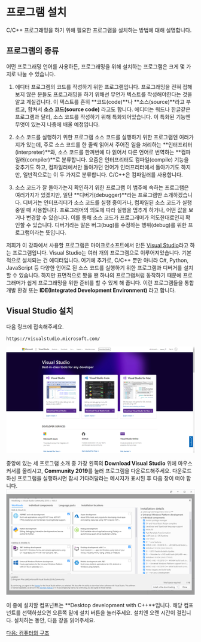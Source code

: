 # 프로그램 설치

C/C++ 프로그래밍을 하기 위해 필요한 프로그램을 설치하는 방법에 대해 설명합니다.

## 프로그램의 종류

어떤 프로그래밍 언어를 사용하든, 프로그래밍을 위해 설치하는 프로그램은 크게 몇 가지로 나눌 수 있습니다.

1. 에디터
프로그램의 코드를 작성하기 위한 프로그램입니다. 프로그래밍을 전혀 접해보지 않은 분들도 프로그래밍을 하기 위해선 무언가 텍스트를 작성해야한다는 것을 알고 계실겁니다. 이 텍스트를 흔히 **코드(code)**나 **소스(source)**라고 부르고, 합쳐서 **소스 코드(source code)** 라고도 합니다. 에디터는 워드나 한글같은 프로그램과 달리, 소스 코드를 작성하기 위해 특화되어있습니다. 이 특화된 기능엔 무엇이 있는지 나중에 배울 예정입니다.

2. 소스 코드를 실행하기 위한 프로그램
소스 코드를 실행하기 위한 프로그램엔 여러가지가 있는데, 주로 소스 코드를 한 줄씩 읽어서
주어진 일을 처리하는 **인터프리터(interpreter)**와, 소스 코드를 한꺼번에 다 읽어서 다른 언어로 번역하는 **컴파일러(compiler)**로 분류합니다. 요즘은 인터프리터도 컴파일(compile) 기능을 갖추기도 하고, 컴파일러에서만 돌아가던 언어가 인터프리터에서 돌아가기도 하지만, 일반적으로는 이 두 가지로 분류합니다. C/C++은 컴파일러를 사용합니다.

3. 소스 코드가 잘 돌아가는지 확인하기 위한 프로그램
이 범주에 속하는 프로그램은 여러가지가 있겠지만, 일단 **디버거(debugger)**라는 프로그램만 소개하겠습니다. 디버거는 인터프리터가 소스 코드를 실행 중이거나, 컴파일된 소스 코드가 실행 중일 때 사용합니다. 프로그래머의 의도에 따라 실행을 멈추게 하거나, 어떤 값을 보거나 변경할 수 있습니다. 이를 통해 소스 코드가 프로그래머가 의도한대로인지 확인할 수 있습니다. 디버거라는 말은 버그(bug)를 수정하는 행위(debug)를 위한 프로그램이라는 뜻입니다.

저희가 이 강좌에서 사용할 프로그램은 마이크로소프트에서 만든 [Visual Studio](https://visualstudio.microsoft.com/)라고 하는 프로그램입니다.
Visual Studio는 여러 개의 프로그램으로 이루어져있습니다. 기본적으로 설치되는 건 에디터입니다. 여기에 추가로, C/C++ 뿐만 아니라 C#, Python, JavaScript 등 다양한 언어로 된 소스 코드를 실행하기 위한 프로그램과 디버거를 설치할 수 있습니다. 하지만 표면적으로 봤을 땐 하나의 프로그램처럼 동작하기 때문에 프로그래머가 쉽게 프로그래밍을 위한 준비를 할 수 있게 해 줍니다. 이런 프로그램들을 통합 개발 환경 또는 **IDE(Integrated Development Environment)** 라고 합니다.


## Visual Studio 설치

다음 링크에 접속해주세요.
```
https://visualstudio.microsoft.com/
```
![Visual Studio 홈페이지](img/1.png "Visual Studio 홈페이지")

중앙에 있는 세 프로그램 소개 중 가장 왼쪽의 **Download Visual Studio** 위에 마우스 커서를 올리시고, **Community 2019**를 눌러 프로그램을 다운로드해주세요. 다운로드하신 프로그램을 실행하시면 잠시 기다려달라는 메시지가 표시된 후 다음 창이 떠야 합니다.
![Visual Studio Installer](img/2.png "Visual Studio Installer")

이 중에 설치할 컴포넌트는 **Desktop development with C++**입니다. 해당 컴포넌트를 선택하셨으면 오른쪽 밑에 설치 버튼을 눌러주세요. 설치엔 오랜 시간이 걸립니다. 설치하는 동안, 다음 장을 읽어주세요.

[다음: 컴퓨터의 구조](structure-of-computers)
